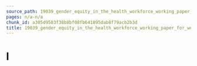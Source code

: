 ```yaml
---
source_path: 19039_gender_equity_in_the_health_workforce_working_paper_for_web_pdf.md
pages: n/a-n/a
chunk_id: a305d9583f38b8bf08fb641895dab8f79acb2b3d
title: 19039_gender_equity_in_the_health_workforce_working_paper_for_web_pdf
---
```

# I
